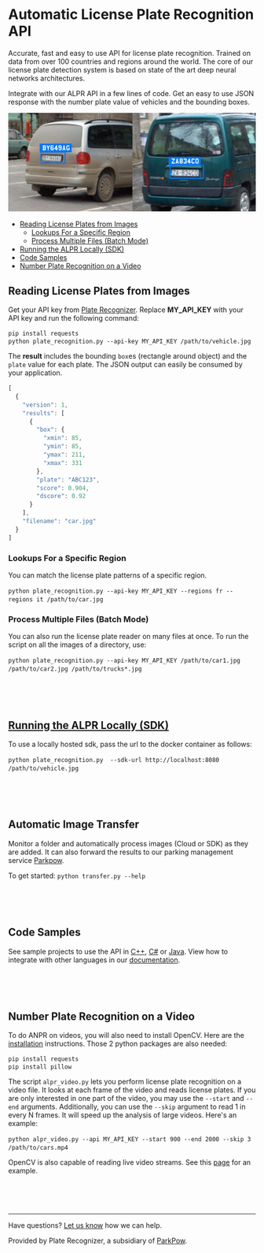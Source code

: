 # Automatic License Plate Recognition API

Accurate, fast and easy to use API for license plate recognition. Trained on data from over 100 countries and regions around the world. The core of our license plate detection system is based on state of the art deep neural networks architectures.

Integrate with our ALPR API in a few lines of code. Get an easy to use JSON response with the number plate value of vehicles and the bounding boxes.

<p align="center">
  <img src="assets/demo.jpg">
</p>

  - [Reading License Plates from Images](#reading-license-plates-from-images)
    - [Lookups For a Specific Region](#lookups-for-a-specific-region)
    - [Process Multiple Files (Batch Mode)](#process-multiple-files-batch-mode)
  - [Running the ALPR Locally (SDK)](#running-the-alpr-locally-sdk)
  - [Code Samples](#code-samples)
  - [Number Plate Recognition on a Video](#number-plate-recognition-on-a-video)


## Reading License Plates from Images

Get your API key from [Plate Recognizer](https://platerecognizer.com/). Replace **MY_API_KEY** with your API key and run the following command:

```
pip install requests
python plate_recognition.py --api-key MY_API_KEY /path/to/vehicle.jpg
```

The **result** includes the bounding `box`es (rectangle around object) and the `plate` value for each plate. The JSON output can easily be consumed by your application.

```javascript
[
  {
    "version": 1,
    "results": [
      {
        "box": {
          "xmin": 85,
          "ymin": 85,
          "ymax": 211,
          "xmax": 331
        },
        "plate": "ABC123",
        "score": 0.904,
        "dscore": 0.92
      }
    ],
    "filename": "car.jpg"
  }
]
```


### Lookups For a Specific Region

You can match the license plate patterns of a specific region.

`python plate_recognition.py --api-key MY_API_KEY --regions fr --regions it /path/to/car.jpg`



### Process Multiple Files (Batch Mode)

You can also run the license plate reader on many files at once. To run the script on all the images of a directory, use:

`python plate_recognition.py --api-key MY_API_KEY /path/to/car1.jpg /path/to/car2.jpg /path/to/trucks*.jpg`

<br><br><br>

## [Running the ALPR Locally (SDK)](docker/)

To use a locally hosted sdk, pass the url to the docker container as follows:

`python plate_recognition.py  --sdk-url http://localhost:8080 /path/to/vehicle.jpg`

<br><br><br>

## Automatic Image Transfer

Monitor a folder and automatically process images (Cloud or SDK) as they are added. It can also forward the results to our parking management service [Parkpow](https://parkpow.com/).

To get started: `python transfer.py --help`

<br><br><br>

## Code Samples

See sample projects to use the API in [C++](cpp/), [C#](csharp/) or [Java](java/). View how to integrate with other languages in our [documentation](http://docs.platerecognizer.com/#introduction).

<br><br><br>

## Number Plate Recognition on a Video

To do ANPR on videos, you will also need to install OpenCV. Here are the [installation](https://opencv-python-tutroals.readthedocs.io/en/latest/py_tutorials/py_setup/py_setup_in_windows/py_setup_in_windows.html) instructions. Those 2 python packages are also needed:

```
pip install requests
pip install pillow
```

The script `alpr_video.py` lets you perform license plate recognition on a video file. It looks at each frame of the video and reads license plates. If you are only interested in one part of the video, you may use the `--start` and `--end` arguments. Additionally, you can use the `--skip` argument to read 1 in every N frames. It will speed up the analysis of large videos. Here's an example:

`python alpr_video.py --api MY_API_KEY --start 900 --end 2000 --skip 3 /path/to/cars.mp4`

OpenCV is also capable of reading live video streams. See this [page](https://docs.opencv.org/3.0-beta/doc/py_tutorials/py_gui/py_video_display/py_video_display.html) for an example.

<br><br><br>

---
Have questions?  [Let us know](https://platerecognizer.com/contact) how we can help.

Provided by Plate Recognizer, a subsidiary of [ParkPow](https://parkpow.com/).
